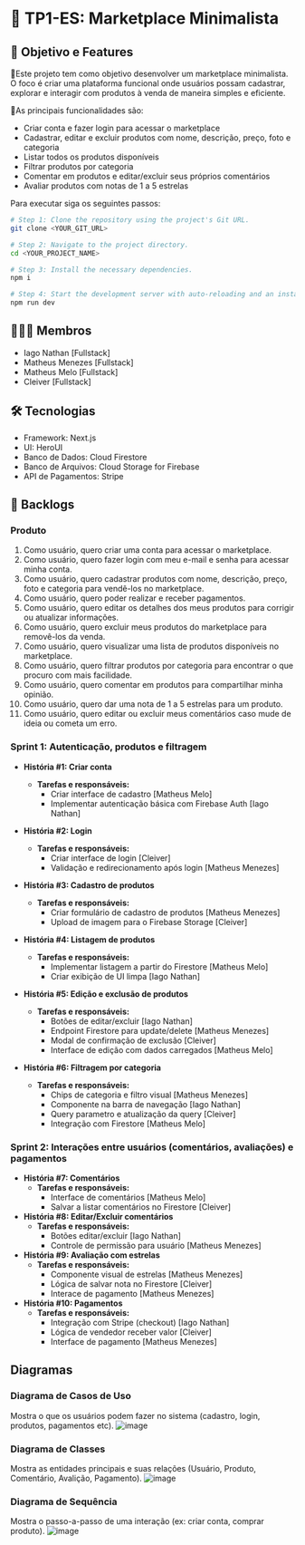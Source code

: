 # 📝 TP1-ES: Marketplace Minimalista
## 🎯 Objetivo e Features
📍Este projeto tem como objetivo desenvolver um marketplace minimalista. O foco é criar uma plataforma funcional onde usuários possam cadastrar, explorar e interagir com produtos à venda de maneira simples e eficiente. 

📍As principais funcionalidades são:
- Criar conta e fazer login para acessar o marketplace
- Cadastrar, editar e excluir produtos com nome, descrição, preço, foto e categoria
- Listar todos os produtos disponíveis
- Filtrar produtos por categoria
- Comentar em produtos e editar/excluir seus próprios comentários
- Avaliar produtos com notas de 1 a 5 estrelas

Para executar siga os seguintes passos:

```sh
# Step 1: Clone the repository using the project's Git URL.
git clone <YOUR_GIT_URL>

# Step 2: Navigate to the project directory.
cd <YOUR_PROJECT_NAME>

# Step 3: Install the necessary dependencies.
npm i

# Step 4: Start the development server with auto-reloading and an instant preview.
npm run dev
```


## 👨🏾‍💻 Membros
- Iago Nathan [Fullstack]
- Matheus Menezes [Fullstack]
- Matheus Melo [Fullstack]
- Cleiver [Fullstack]

## 🛠️ Tecnologias
- Framework: Next.js
- UI: HeroUI
- Banco de Dados: Cloud Firestore
- Banco de Arquivos: Cloud Storage for Firebase
- API de Pagamentos: Stripe

## 🔄 Backlogs
### Produto
1. Como usuário, quero criar uma conta para acessar o marketplace.
2. Como usuário, quero fazer login com meu e-mail e senha para acessar minha conta.
3. Como usuário, quero cadastrar produtos com nome, descrição, preço, foto e categoria para vendê-los no marketplace.
4. Como usuário, quero poder realizar e receber pagamentos.
5. Como usuário, quero editar os detalhes dos meus produtos para corrigir ou atualizar informações.
6. Como usuário, quero excluir meus produtos do marketplace para removê-los da venda.
7. Como usuário, quero visualizar uma lista de produtos disponíveis no marketplace.
8. Como usuário, quero filtrar produtos por categoria para encontrar o que procuro com mais facilidade.
9. Como usuário, quero comentar em produtos para compartilhar minha opinião.
10. Como usuário, quero dar uma nota de 1 a 5 estrelas para um produto.
11. Como usuário, quero editar ou excluir meus comentários caso mude de ideia ou cometa um erro.

### Sprint 1: Autenticação, produtos e filtragem
- **História #1: Criar conta**
  - **Tarefas e responsáveis:**
    - Criar interface de cadastro [Matheus Melo]
    - Implementar autenticação básica com Firebase Auth [Iago Nathan]
- **História #2: Login**
  - **Tarefas e responsáveis:**
    - Criar interface de login [Cleiver]
    - Validação e redirecionamento após login [Matheus Menezes]
   
- **História #3: Cadastro de produtos**
  - **Tarefas e responsáveis:**
    - Criar formulário de cadastro de produtos [Matheus Menezes]
    - Upload de imagem para o Firebase Storage [Cleiver]
      
- **História #4: Listagem de produtos**
  - **Tarefas e responsáveis:**
    - Implementar listagem a partir do Firestore [Matheus Melo]
    - Criar exibição de UI limpa [Iago Nathan]
- **História #5: Edição e exclusão de produtos**
  - **Tarefas e responsáveis:**
    - Botões de editar/excluir [Iago Nathan]
    - Endpoint Firestore para update/delete [Matheus Menezes]
    - Modal de confirmação de exclusão [Cleiver]
    - Interface de edição com dados carregados [Matheus Melo]
- **História #6: Filtragem por categoria**
  - **Tarefas e responsáveis:**
    - Chips de categoria e filtro visual [Matheus Menezes]
    - Componente na barra de navegação [Iago Nathan]
    - Query parametro e atualização da query [Cleiver]
    - Integração com Firestore [Matheus Melo]
### Sprint 2: Interações entre usuários (comentários, avaliações) e pagamentos
- **História #7: Comentários**
  - **Tarefas e responsáveis:**
      - Interface de comentários [Matheus Melo]
      - Salvar a listar comentários no Firestore [Cleiver]
- **História #8: Editar/Excluir comentários**
  - **Tarefas e responsáveis:**
    - Botões editar/excluir [Iago Nathan]
    - Controle de permissão para usuário [Matheus Menezes]
- **História #9: Avaliação com estrelas**
  - **Tarefas e responsáveis:**
    - Componente visual de estrelas [Matheus Menezes]
    - Lógica de salvar nota no Firestore [Cleiver]
    - Interace de pagamento [Matheus Menezes]
- **História #10: Pagamentos**
  - **Tarefas e responsáveis:**
    - Integração com Stripe (checkout) [Iago Nathan]
    - Lógica de vendedor receber valor [Cleiver]
    - Interface de pagamento [Matheus Menezes]  
## Diagramas
### Diagrama de Casos de Uso
Mostra o que os usuários podem fazer no sistema (cadastro, login, produtos, pagamentos etc).
![image](https://github.com/user-attachments/assets/70ccbc68-cf15-4bac-b924-98e7d8981d79)


### Diagrama de Classes
Mostra as entidades principais e suas relações (Usuário, Produto, Comentário, Avalição, Pagamento).
![image](https://github.com/user-attachments/assets/89c3f044-5761-4644-a9bc-25daf254a055)


### Diagrama de Sequência
Mostra o passo-a-passo de uma interação (ex: criar conta, comprar produto).
![image](https://github.com/user-attachments/assets/d5592437-5613-49d0-ad91-553f1c077b3c)

